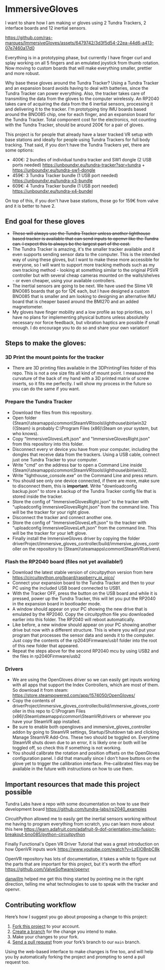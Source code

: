 # ImmersiveGloves

I want to share how I am making vr gloves using 2 Tundra Trackers, 2 interface boards and 12 inertial sensors.

https://github.com/ras-marques/ImmersiveGloves/assets/6479742/3d3f5d54-22ea-44d6-a413-07e7460a17d0

Everything is in a prototyping phase, but currently I have finger curl and splay working on all 5 fingers and an emulated joystick from thumb rotation. Now moving to custom boards that will make everything smaller, prettier and more robust.

Why base these gloves around the Tundra Tracker? Using a Tundra Tracker and an expansion board avoids having to deal with batteries, since the Tundra Tracker can power everything. Also, the tracker takes care of transmiting the data from the gloves to the computer wirelessly. An RP2040 takes care of acquiring the data from the 6 inertial sensors, processing it and delivering it to the tracker. I'm prototyping tiny IMU boards based around the BNO085 chip, one for each finger, and an expansion board for the Tundra Tracker. Total component cost for the electronics, not counting with the Tundra Tracker, should be around 200€ for a pair of gloves.

This project is for people that already have a laser tracked VR setup with base stations and ideally for people using Tundra Trackers for full body tracking. That said, if you don't have the Tundra Trackers yet, there are some options:
- 400€: 2 bundles of individual tundra tracker and SW1 dongle (2 USB ports needed) https://unboundxr.eu/tundra-tracker?sqr=tundra + https://unboundxr.eu/tundra-sw1-dongle
- 459€: 3 Tundra Tracker bundle (1 USB port needed) https://unboundxr.eu/tundra-x3-bundle
- 609€: 4 Tundra Tracker bundle (1 USB port needed) https://unboundxr.eu/tundra-x4-bundel

On top of this, if you don't have base stations, those go for 159€ from valve and it is better to have 2.

## End goal for these gloves

- ~~These will always use the Tundra Tracker unless another lighthouse based tracker is available that can send inputs to openvr like the Tundra can. I expect this to always be the largest part of the cost.~~
- The Tundra Tracker is amazing, it's the smaller tracker available and it even supports sending sensor data to the computer. This is the intended way of using these gloves, but I want to make these more accessible for everyone, so I will want to support more tracking methods such as my own tracking method - looking at something similar to the original PSVR controller but with several cheap cameras mounted on the walls/shelves - or even cheaper, using your available controllers.
- The inertial sensors are going to be next. We have used the Slime VR BNO085 boards that go for 12€ each, but I have designed a custom BNO085 that is smaller and am looking to designing an alternative IMU board that is cheaper based around the BMI270 and an added magnetometer.
- My gloves have finger mobility and a low profile as top priorities, so I have no plans for implementing physical buttons unless absolutelly necessary nor force feedback, but vibration haptics are possible if small enough. I do encourage you to do so and share your own variation!

## Steps to make the gloves:

### 3D Print the mount points for the tracker
- There are 3D printing files available in the 3DPrintingFiles folder of this repo. This is not a one size fits all kind of mount point. I measured the curvature of the back of my hand with a 3D printed matrix of screw inserts, so it fits me perfectly. I will show my process in the future so you can do the same if you want.

### Prepare the Tundra Tracker
- Download the files from this repository.
- Open folder {Steam}\steamapps\common\SteamVR\tools\lighthouse\bin\win32 ({Steam} is probably C:\Program Files (x86)\Steam on your system, but who knows).
- Copy "ImmersiveGlovesLeft.json" and "ImmersiveGlovesRight.json" from this repository into this folder.
- Disconnect every vr device you have from your computer, including the dongles that receive data from the trackers. Using a USB cable, connect just one Tundra Tracker to your computer.
- Write "cmd" on the address bar to open a Command Line inside {Steam}\steamapps\common\SteamVR\tools\lighthouse\bin\win32.
- Write "lighthouse_console.exe" on the Command Line and press return.
- You should see only one device connected, if there are more, make sure to disconnect them, this is **important**. Write "downloadconfig backup.json" to store a backup of the Tundra Tracker config file that is stored inside the tracker.
- Store the config of "ImmersiveGlovesRight.json" to the tracker with "uploadconfig ImmersiveGlovesRight.json" from the command line. This will be the tracker for your right glove.
- Disconnect the tracker and connect another one.
- Store the config of "ImmersiveGlovesLeft.json" to the tracker with "uploadconfig ImmersiveGlovesLeft.json" from the command line. This will be the tracker for your left glove.
- Finally install the ImmersiveGloves driver by copying the folder driverProject/immersive_gloves_controller/build/immersive_gloves_controller on the repository to {Steam}\steamapps\common\SteamVR\drivers\

### Flash the RP2040 board (files not yet available!)
- Download the latest stable version of circuitpython version from here https://circuitpython.org/board/raspberry_pi_pico/
- Connect your expansion board to the Tundra Tracker and then to your PC using the included USB board connected to USB1.
- With the Tracker OFF, press the button on the USB board and while it is pressed, power up the Tundra Tracker, this will let you put the RP2040 in the expansion board in bootloader mode.
- A window should appear on your PC showing the new drive that is emulated by the RP2040. Copy the circuitpython file you downloaded earlier into this folder. The RP2040 will reboot automatically.
- Like before, a new window should appear on your PC showing another drive but now with a different structure. This is where you will put your program that processes the sensor data and sends it to the computer. Just copy the contents of the rp2040Firmware/usb1 folder into the root of this new folder that appeared.
- Repeat the steps above for the second RP2040 mcu by using USB2 and the files in rp2040Firmware/usb2

### Drivers
- We are using the OpenGloves driver so we can easily get inputs working with all apps that support the Index Controllers, which are most of them. So download it from steam: https://store.steampowered.com/app/1574050/OpenGloves/
- Copy the contents of driverProject/immersive_gloves_controller/build/immersive_gloves_controller in this repo to C:\Program Files (x86)\Steam\steamapps\common\SteamVR\drivers or wherever you have your SteamVR app installed.
- Be sure to enable both opengloves and immersive_gloves_controller addon by going to SteamVR settings, Startup/Shutdown tab and clicking Manage SteamVR Add-Ons. These two should be toggled on. Everytime SteamVR shuts down due to an error, it is likely one or both will be toggled off, so check this if something is not working.
- You should calibrate the rotation and position offsets on the OpenGloves configuration panel. I did that manually since I don't have buttons on the glove yet to trigger the callibration interface. Pre-calibrated files may be available in the future with instructions on how to use them.

## Important resources that made this project possible
 
Tundra Labs have a repo with some documentation on how to use their development board https://github.com/tundra-labs/rp2040_examples

CircuitPython allowed me to easily get the inertial sensors working without me having to program everything from scratch, you can learn more about this here https://learn.adafruit.com/adafruit-9-dof-orientation-imu-fusion-breakout-bno085/python-circuitpython

Finally Functional's Open VR Driver Tutorial that was a great introduction on how OpenVR inputs work https://www.youtube.com/watch?v=LzEIOBnbC8k

OpenVR repository has lots of documentation, it takes a while to figure out the parts that are important for this project, but it's worth the effort https://github.com/ValveSoftware/openvr

[danwillm](https://github.com/danwillm) helped me get this thing started by pointing me in the right direction, telling me what technologies to use to speak with the tracker and openvr.

## Contributing workflow

Here’s how I suggest you go about proposing a change to this project:

1. [Fork this project][fork] to your account.
2. [Create a branch][branch] for the change you intend to make.
3. Make your changes to your fork.
4. [Send a pull request][pr] from your fork’s branch to our `main` branch.

Using the web-based interface to make changes is fine too, and will help you by automatically forking the project and prompting to send a pull request too.

[fork]: https://help.github.com/articles/fork-a-repo/
[branch]: https://help.github.com/articles/creating-and-deleting-branches-within-your-repository
[pr]: https://help.github.com/articles/using-pull-requests/

